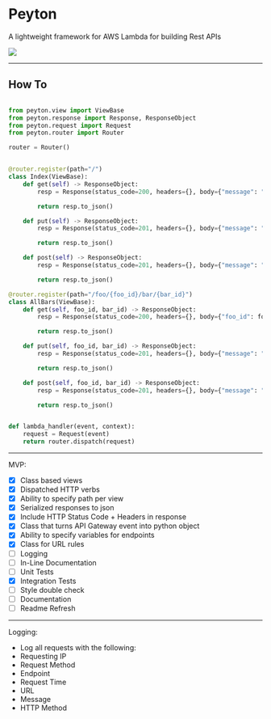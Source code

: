 # Peyton

A lightweight framework for AWS Lambda for building Rest APIs

![](https://media.giphy.com/media/PkFupNjqc4hpe/giphy.gif)

---
## How To
```python

from peyton.view import ViewBase
from peyton.response import Response, ResponseObject
from peyton.request import Request
from peyton.router import Router

router = Router()


@router.register(path="/")
class Index(ViewBase):
    def get(self) -> ResponseObject:
        resp = Response(status_code=200, headers={}, body={"message": "received GET to index"},)

        return resp.to_json()

    def put(self) -> ResponseObject:
        resp = Response(status_code=201, headers={}, body={"message": "received PUT to index"})

        return resp.to_json()

    def post(self) -> ResponseObject:
        resp = Response(status_code=201, headers={}, body={"message": "received POST to index"})

        return resp.to_json()

@router.register(path="/foo/{foo_id}/bar/{bar_id}")
class AllBars(ViewBase):
    def get(self, foo_id, bar_id) -> ResponseObject:
        resp = Response(status_code=200, headers={}, body={"foo_id": foo_id, "bar_id": bar_id, "message": "all bars by foo"},)

        return resp.to_json()

    def put(self, foo_id, bar_id) -> ResponseObject:
        resp = Response(status_code=201, headers={}, body={"message": "received PUT to index"})

        return resp.to_json()

    def post(self, foo_id, bar_id) -> ResponseObject:
        resp = Response(status_code=201, headers={}, body={"message": "received POST to index"})

        return resp.to_json()


def lambda_handler(event, context):
    request = Request(event)
    return router.dispatch(request)
```

---

MVP:
- [x] Class based views
- [x] Dispatched HTTP verbs
- [x] Ability to specify path per view
- [x] Serialized responses to json
- [x] Include HTTP Status Code + Headers in response
- [x] Class that turns API Gateway event into python object
- [x] Ability to specify variables for endpoints
- [x] Class for URL rules
- [ ] Logging
- [ ] In-Line Documentation
- [ ] Unit Tests
- [x] Integration Tests
- [ ] Style double check
- [ ] Documentation
- [ ] Readme Refresh

---

Logging:
- Log all requests with the following:
 - Requesting IP
 - Request Method
 - Endpoint
 - Request Time
 - URL
 - Message
 - HTTP Method
